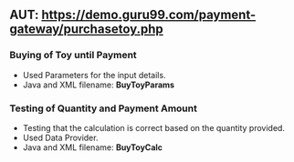 ## AUT: https://demo.guru99.com/payment-gateway/purchasetoy.php

### Buying of Toy until Payment
* Used Parameters for the input details.
* Java and XML filename: **BuyToyParams**

### Testing of Quantity and Payment Amount
* Testing that the calculation is correct based on the quantity provided.
* Used Data Provider.
* Java and XML filename: **BuyToyCalc**
